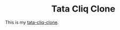<h1 align="center">Tata Cliq Clone</h1>

This is my [tata-cliq-clone](https://tavishi-07.github.io/Tata-Cliq-clone/).
